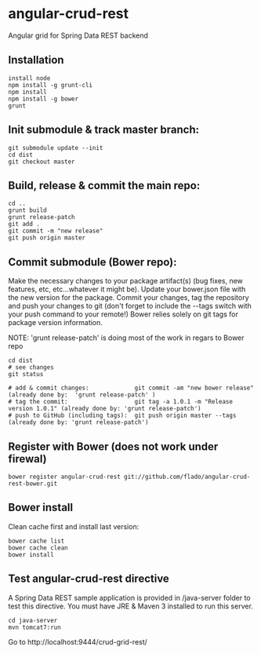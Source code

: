 angular-crud-rest
=================

Angular grid for Spring Data REST backend

## Installation

```
install node
npm install -g grunt-cli
npm install
npm install -g bower
grunt
```

## Init submodule & track master branch:
```
git submodule update --init
cd dist
git checkout master
```

## Build, release & commit the main repo:
```
cd ..
grunt build
grunt release-patch
git add .
git commit -m "new release"
git push origin master
```

## Commit submodule (Bower repo):

Make the necessary changes to your package artifact(s) (bug fixes, new features, etc, etc...whatever it might be).
Update your bower.json file with the new version for the package.
Commit your changes, tag the repository and push your changes to git (don't forget to include the --tags switch with your push command to your remote!)
Bower relies solely on git tags for package version information.

NOTE: 'grunt release-patch' is doing most of the work in regars to Bower repo

```
cd dist
# see changes
git status

# add & commit changes: 			git commit -am "new bower release" 			(already done by:  'grunt release-patch' )
# tag the commit: 					git tag -a 1.0.1 -m "Release version 1.0.1" (already done by: 'grunt release-patch')
# push to GitHub (including tags): 	git push origin master --tags 				(already done by: 'grunt release-patch')
```

## Register with Bower (does not work under firewal)

```
bower register angular-crud-rest git://github.com/flado/angular-crud-rest-bower.git
```

## Bower install

Clean cache first and install last version:

```
bower cache list
bower cache clean
bower install
```

## Test angular-crud-rest directive

A Spring Data REST sample application is provided in /java-server folder to test this directive.
You must have JRE & Maven 3 installed to run this server.

```
cd java-server
mvn tomcat7:run
```
Go to http://localhost:9444/crud-grid-rest/